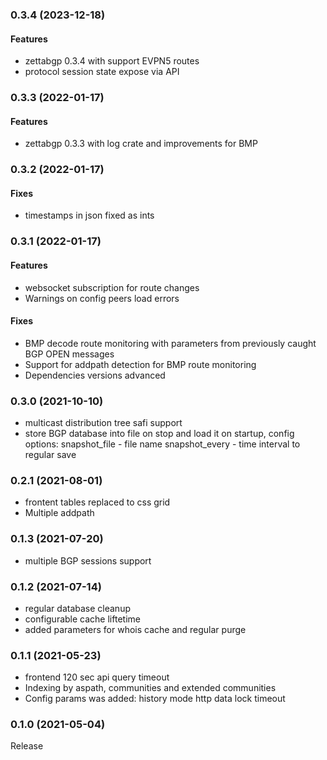 ### 0.3.4 (2023-12-18)

#### Features
* zettabgp 0.3.4 with support EVPN5 routes
* protocol session state expose via API

### 0.3.3 (2022-01-17)

#### Features
* zettabgp 0.3.3 with log crate and improvements for BMP

### 0.3.2 (2022-01-17)

#### Fixes
* timestamps in json fixed as ints

### 0.3.1 (2022-01-17)

#### Features
* websocket subscription for route changes
* Warnings on config peers load errors

#### Fixes
* BMP decode route monitoring with parameters from previously caught BGP OPEN messages
* Support for addpath detection for BMP route monitoring
* Dependencies versions advanced

### 0.3.0 (2021-10-10)

* multicast distribution tree safi support
* store BGP database into file on stop and load it on startup, config options:
   snapshot_file - file name
   snapshot_every - time interval to regular save

### 0.2.1 (2021-08-01)

* frontent tables replaced to css grid
* Multiple addpath 

### 0.1.3 (2021-07-20)

* multiple BGP sessions support

### 0.1.2 (2021-07-14)

* regular database cleanup
* configurable cache liftetime
* added parameters for whois cache and regular purge

### 0.1.1 (2021-05-23)

* frontend 120 sec api query timeout
* Indexing by aspath, communities and extended communities
* Config params was added:
 history mode
 http data lock timeout


### 0.1.0 (2021-05-04)

Release


